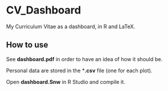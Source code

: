 # CV_Dashboard
My Curriculum Vitae as a dashboard, in R and LaTeX.

## How to use
See **dashboard.pdf** in order to have an idea of how it should be.

Personal data are stored in the ***.csv** file (one for each plot).

Open **dashboard.Snw** in R Studio and compile it.
